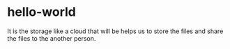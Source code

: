 # hello-world
It is the storage like a cloud that will be helps us to store the files and share the files to the another person.

